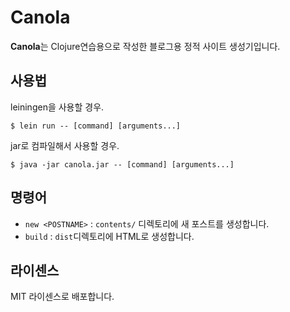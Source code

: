 # Canola

**Canola**는 Clojure연습용으로 작성한 블로그용 정적 사이트 생성기입니다.

## 사용법

leiningen을 사용할 경우.

    $ lein run -- [command] [arguments...]

jar로 컴파일해서 사용할 경우.

    $ java -jar canola.jar -- [command] [arguments...]

## 명령어

- `new <POSTNAME>` : `contents/` 디렉토리에 새 포스트를 생성합니다.
- `build` : `dist`디렉토리에 HTML로 생성합니다.

## 라이센스

MIT 라이센스로 배포합니다.
